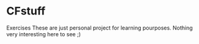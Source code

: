 # CFstuff
Exercises
These are just personal project for learning pourposes. Nothing very interesting here to see ;)
